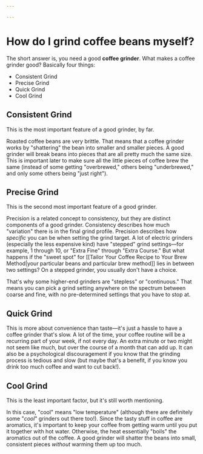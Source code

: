 ```yaml
---

---
```


# How do I grind coffee beans myself?

The short answer is, you need a good **coffee grinder**. What makes a
coffee grinder good? Basically four things:

-   Consistent Grind
-   Precise Grind
-   Quick Grind
-   Cool Grind

## **Consistent Grind**

This is the most important feature of a good grinder, by far.

Roasted coffee beans are very brittle. That means that a coffee grinder
works by "shattering" the bean into smaller and smaller pieces. A good
grinder will break beans into pieces that are all pretty much the same
size. This is important later to make sure all the little pieces of
coffee brew the same (instead of some getting "overbrewed," others being
"underbrewed," and only some others being "just right").

## **Precise Grind**

This is the second most important feature of a good grinder.

Precision is a related concept to consistency, but they are distinct components of a good grinder. Consistency describes how much "variation" there is in the final grind profile. Precision describes how *specific* you can be when setting the grind target. A lot of electric grinders (especially the less expensive kind) have "stepped" grind settings—for example, 1 through 10, or "Extra Fine" through "Extra Course." But what happens if the "sweet spot" for [[Tailor Your Coffee Recipe to Your Brew Method|your particular beans and particular brew method]] lies in between two settings? On a stepped grinder, you usually don't have a choice.

That's why some higher-end grinders are "stepless" or "continuous." That means you can pick a grind setting anywhere on the spectrum between coarse and fine, with no pre-determined settings that you have to stop at.

## **Quick Grind**

This is more about convenience than taste—it's just a hassle to have a coffee grinder that's slow. A lot of the time, your coffee routine will be a recurring part of your week, if not every day. An extra minute or two might not seem like much, but over the course of a month that can add up. It can also be a psychological discouragement if you know that the grinding process is tedious and slow (but maybe that's a benefit, if you know you drink too much coffee and want to cut back!).

## **Cool Grind**

This is the least important factor, but it's still worth mentioning.

In this case, "cool" means "low temperature" (although there are definitely some "*cool*" grinders out there too!). Since the tasty stuff in coffee are aromatics, it's important to keep your coffee from getting warm until you put it together with hot water. Otherwise, the heat essentially "boils" the aromatics out of the coffee. A good grinder will shatter the beans into small, consistent pieces *without* warming them up too much.
